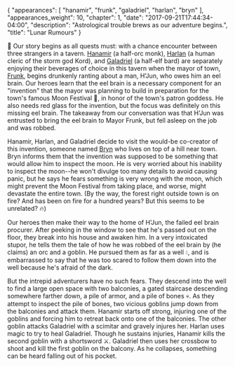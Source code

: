 {
    "appearances": [
        "hanamir",
        "frunk",
        "galadriel",
        "harlan",
        "bryn"
    ],
    "appearances_weight": 10,
    "chapter": 1,
    "date": "2017-09-21T17:44:34-04:00",
    "description": "Astrological trouble brews as our adventure begins.",
    "title": "Lunar Rumours"
}

🍻 Our story begins as all quests must: with a chance encounter between three strangers in a tavern. [Hanamir](/characters/hanamir/) (a half-orc monk), [Harlan](/characters/harlan/) (a human cleric of the storm god Kord), and [Galadriel](/characters/galadriel/) (a half-elf bard) are separately enjoying their beverages of choice in this tavern when the mayor of town, [Frunk](/characters/frunk/), begins drunkenly ranting about a man, H'Jun, who owes him an eel brain. Our heroes learn that the eel brain is a necessary component for an "invention" that the mayor was planning to build in preparation for the town's famous Moon Festival 🌙, in honor of the town's patron goddess. He also needs red glass for the invention, but the focus was definitely on this missing eel brain. The takeaway from our conversation was that H'Jun was entrusted to bring the eel brain to Mayor Frunk, but fell asleep on the job and was robbed.

Hanamir, Harlan, and Galadriel decide to visit the would-be co-creator of this invention, someone named [Bryn](/characters/bryn/) who lives on top of a hill near town. Bryn informs them that the invention was supposed to be something that would allow him to inspect the moon. He is very worried about his inability to inspect the moon--he won't divulge too many details to avoid causing panic, but he says he fears something is very wrong with the moon, which might prevent the Moon Festival from taking place, and worse, might devastate the entire town. (By the way, the forest right outside town is on fire? And has been on fire for a hundred years? But this seems to be unrelated? 🔥)

Our heroes then make their way to the home of H'Jun, the failed eel brain procurer. After peeking in the window to see that he's passed out on the floor, they break into his house and awaken him. In a very intoxicated stupor, he tells them the tale of how he was robbed of the eel brain by (he claims) an orc and a goblin. He pursued them as far as a well 💧, and is embarrassed to say that he was too scared to follow them down into the well because he's afraid of the dark.

But the intrepid adventurers have no such fears. They descend into the well to find a large open space with two balconies, a gated staircase descending somewhere farther down, a pile of armor, and a pile of bones 💀. As they attempt to inspect the pile of bones, two vicious goblins jump down from the balconies and attack them. Hanamir starts off strong, injuring one of the goblins and forcing him to retreat back onto one of the balconies. The other goblin attacks Galadriel with a scimitar and gravely injures her. Harlan uses magic to try to heal Galadriel. Though he sustains injuries, Hanamir kills the second goblin with a shortsword ⚔. Galadriel then uses her crossbow to shoot and kill the first goblin on the balcony. As he collapses, something can be heard falling out of his pocket.
